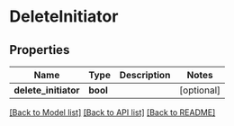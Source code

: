# DeleteInitiator

## Properties
Name | Type | Description | Notes
------------ | ------------- | ------------- | -------------
**delete_initiator** | **bool** |  | [optional] 

[[Back to Model list]](../README.md#documentation-for-models) [[Back to API list]](../README.md#documentation-for-api-endpoints) [[Back to README]](../README.md)


